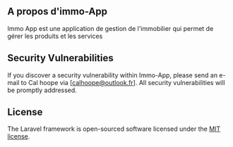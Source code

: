 ## A propos d'immo-App

Immo App est une application de gestion de l'immobilier qui permet de gérer les produits et les services


## Security Vulnerabilities

If you discover a security vulnerability within Immo-App, please send an e-mail to Cal hoope via [calhoope@outlook.fr]. All security vulnerabilities will be promptly addressed.

## License

The Laravel framework is open-sourced software licensed under the [MIT license](https://opensource.org/licenses/MIT).
